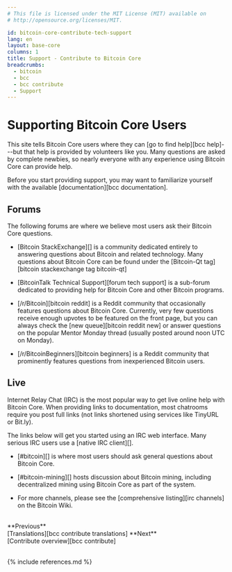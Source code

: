 ```yaml
---
# This file is licensed under the MIT License (MIT) available on
# http://opensource.org/licenses/MIT.

id: bitcoin-core-contribute-tech-support
lang: en
layout: base-core
columns: 1
title: Support - Contribute to Bitcoin Core
breadcrumbs:
  - bitcoin
  - bcc
  - bcc contribute
  - Support
---
```

# Supporting Bitcoin Core Users

This site tells Bitcoin Core users where they can [go to find help][bcc
help]---but that help is provided by volunteers like you. Many questions
are asked by complete newbies, so nearly everyone with any experience
using Bitcoin Core can provide help.

Before you start providing support, you may want to familiarize yourself
with the available [documentation][bcc documentation].

## Forums

The following forums are where we believe most users ask their Bitcoin
Core questions.

- [Bitcoin StackExchange][] is a community dedicated entirely to
  answering questions about Bitcoin and related technology.  Many
  questions about Bitcoin Core can be found under the [Bitcoin-Qt
  tag][bitcoin stackexchange tag bitcoin-qt]

- [BitcoinTalk Technical Support][forum tech support] is a
  sub-forum dedicated to providing help for Bitcoin Core and other
  Bitcoin programs.

- [/r/Bitcoin][bitcoin reddit] is a Reddit community that occasionally
  features questions about Bitcoin Core. Currently, very few questions
  receive enough upvotes to be featured on the front page, but you can
  always check the [new queue][bitcoin reddit new] or answer questions
  on the popular Mentor Monday thread (usually posted around noon UTC
  on Monday).

- [/r/BitcoinBeginners][bitcoin beginners] is a Reddit community that
  prominently features questions from inexperienced Bitcoin users.

## Live

Internet Relay Chat (IRC) is the most popular way to get live online
help with Bitcoin Core.  When providing links to documentation, most
chatrooms require you post full links (not links shortened using
services like TinyURL or Bit.ly).

The links below will get you started using an IRC web interface.  Many
serious IRC users use a [native IRC client][].

- [#bitcoin][] is where most users should ask general questions about
  Bitcoin Core.

- [#bitcoin-mining][] hosts discussion about Bitcoin mining, including
  decentralized mining using Bitcoin Core as part of the system.

- For more channels, please see the [comprehensive
  listing][irc channels] on the Bitcoin Wiki.

<br class="clear big">
<div class="prevnext">
<span markdown="1">**Previous**<br>[Translations][bcc contribute translations]</span>
<span markdown="1">**Next**<br>[Contribute overview][bcc contribute]</span>
</div>
<br class="clear">

{% include references.md %}
